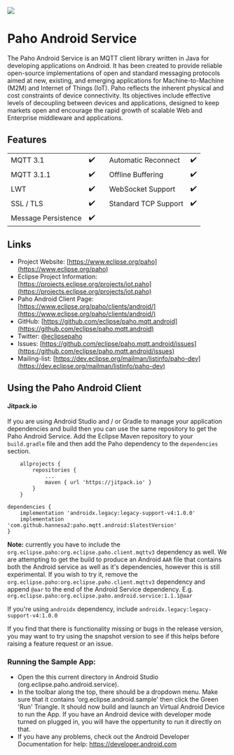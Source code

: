 [![](https://jitpack.io/v/hannesa2/paho.mqtt.android.svg)](https://jitpack.io/#hannesa2/paho.mqtt.android)
# Paho Android Service


The Paho Android Service is an MQTT client library written in Java for developing applications on Android.
It has been created to provide reliable open-source implementations of open and standard messaging protocols aimed at new, existing, and emerging
applications for Machine-to-Machine (M2M) and Internet of Things (IoT).
Paho reflects the inherent physical and cost constraints of device connectivity. Its objectives include effective levels of decoupling between devices and applications, designed to keep markets open and encourage the rapid growth of scalable Web and Enterprise middleware and applications.


## Features
|                     |                    |   |                      |                    |
|---------------------|--------------------|---|----------------------|--------------------|
| MQTT 3.1            | :heavy_check_mark: |   | Automatic Reconnect  | :heavy_check_mark: |
| MQTT 3.1.1          | :heavy_check_mark: |   | Offline Buffering    | :heavy_check_mark: |
| LWT                 | :heavy_check_mark: |   | WebSocket Support    | :heavy_check_mark: |
| SSL / TLS           | :heavy_check_mark: |   | Standard TCP Support | :heavy_check_mark: |
| Message Persistence | :heavy_check_mark: |   |

## Links

- Project Website: [https://www.eclipse.org/paho](https://www.eclipse.org/paho)
- Eclipse Project Information: [https://projects.eclipse.org/projects/iot.paho](https://projects.eclipse.org/projects/iot.paho)
- Paho Android Client Page: [https://www.eclipse.org/paho/clients/android/](https://www.eclipse.org/paho/clients/android/)
- GitHub: [https://github.com/eclipse/paho.mqtt.android](https://github.com/eclipse/paho.mqtt.android)
- Twitter: [@eclipsepaho](https://twitter.com/eclipsepaho)
- Issues: [https://github.com/eclipse/paho.mqtt.android/issues](https://github.com/eclipse/paho.mqtt.android/issues)
- Mailing-list: [https://dev.eclipse.org/mailman/listinfo/paho-dev](https://dev.eclipse.org/mailman/listinfo/paho-dev)


## Using the Paho Android Client

#### Jitpack.io

If you are using Android Studio and / or Gradle to manage your application dependencies and build then you can use the same repository to get the Paho Android Service. Add the Eclipse Maven repository to your `build.gradle` file and then add the Paho dependency to the `dependencies` section.

```
	allprojects {
		repositories {
			...
			maven { url 'https://jitpack.io' }
		}
	}
```
```
dependencies {
    implementation 'androidx.legacy:legacy-support-v4:1.0.0'
    implementation 'com.github.hannesa2:paho.mqtt.android:$latestVersion'
}
```
__Note:__ currently you have to include the `org.eclipse.paho:org.eclipse.paho.client.mqttv3` dependency as well. We are attempting to get the build to produce an Android `AAR` file that contains both the Android service as well as it's dependencies, however this is still experimental. If you wish to try it, remove the `org.eclipse.paho:org.eclipse.paho.client.mqttv3` dependency and append `@aar` to the end of the Android Service dependency. E.g. `org.eclipse.paho:org.eclipse.paho.android.service:1.1.1@aar`

If you're using `androidx` dependency, include `androidx.legacy:legacy-support-v4:1.0.0`

If you find that there is functionality missing or bugs in the release version, you may want to try using the snapshot version to see if this helps before raising a feature request or an issue.

### Running the Sample App:

 * Open the this current directory in Android Studio (org.eclipse.paho.android.service).
 * In the toolbar along the top, there should be a dropdown menu. Make sure that it contains 'org.eclipse.android.sample' then click the Green 'Run' Triangle. It should now build and launch an Virtual Android Device to run the App. If you have an Android device with developer mode turned on plugged in, you will have the oppertunity to run it directly on that.
 * If you have any problems, check out the Android Developer Documentation for help: https://developer.android.com
